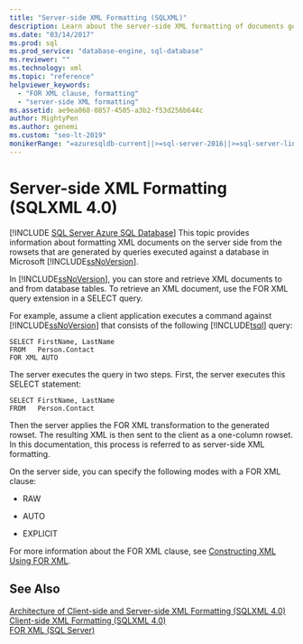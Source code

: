 ```yaml
---
title: "Server-side XML Formatting (SQLXML)"
description: Learn about the server-side XML formatting of documents generated by SQLXML 4.0 queries executed against a Microsoft SQL Server database.
ms.date: "03/14/2017"
ms.prod: sql
ms.prod_service: "database-engine, sql-database"
ms.reviewer: ""
ms.technology: xml
ms.topic: "reference"
helpviewer_keywords: 
  - "FOR XML clause, formatting"
  - "server-side XML formatting"
ms.assetid: ae9ea068-0857-4505-a3b2-f53d256b644c
author: MightyPen
ms.author: genemi
ms.custom: "seo-lt-2019"
monikerRange: "=azuresqldb-current||>=sql-server-2016||>=sql-server-linux-2017||=azuresqldb-mi-current"
---
```

# Server-side XML Formatting (SQLXML 4.0)
[!INCLUDE [SQL Server Azure SQL Database](../../../includes/applies-to-version/sql-asdb.md)]
  This topic provides information about formatting XML documents on the server side from the rowsets that are generated by queries executed against a database in Microsoft [!INCLUDE[ssNoVersion](../../../includes/ssnoversion-md.md)].  
  
 In [!INCLUDE[ssNoVersion](../../../includes/ssnoversion-md.md)], you can store and retrieve XML documents to and from database tables. To retrieve an XML document, use the FOR XML query extension in a SELECT query.  
  
 For example, assume a client application executes a command against [!INCLUDE[ssNoVersion](../../../includes/ssnoversion-md.md)] that consists of the following [!INCLUDE[tsql](../../../includes/tsql-md.md)] query:  
  
```  
SELECT FirstName, LastName  
FROM   Person.Contact  
FOR XML AUTO  
```  
  
 The server executes the query in two steps. First, the server executes this SELECT statement:  
  
```  
SELECT FirstName, LastName  
FROM   Person.Contact  
```  
  
 Then the server applies the FOR XML transformation to the generated rowset. The resulting XML is then sent to the client as a one-column rowset. In this documentation, this process is referred to as server-side XML formatting.  
  
 On the server side, you can specify the following modes with a FOR XML clause:  
  
-   RAW  
  
-   AUTO  
  
-   EXPLICIT  
  
 For more information about the FOR XML clause, see [Constructing XML Using FOR XML](../../../relational-databases/xml/for-xml-sql-server.md).  
  
## See Also  
 [Architecture of Client-side and Server-side XML Formatting &#40;SQLXML 4.0&#41;](../../../relational-databases/sqlxml/formatting/architecture-of-client-side-and-server-side-xml-formatting-sqlxml-4-0.md)   
 [Client-side XML Formatting &#40;SQLXML 4.0&#41;](../../../relational-databases/sqlxml/formatting/client-side-xml-formatting-sqlxml-4-0.md)   
 [FOR XML &#40;SQL Server&#41;](../../../relational-databases/xml/for-xml-sql-server.md)  
  
  
